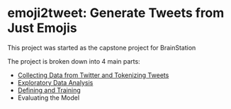 # emoji2tweet: Generate Tweets from Just Emojis

This project was started as the capstone project for BrainStation

The project is broken down into 4 main parts:
- [Collecting Data from Twitter and Tokenizing Tweets](twitter_data_collection)
- [Exploratory Data Analysis](EDA.ipynb)
- [Defining and Training](emoji2tweet_model_training.ipynb)
- Evaluating the Model
